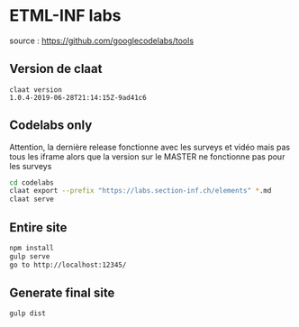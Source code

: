 # ETML-INF labs
source : https://github.com/googlecodelabs/tools

## Version de claat
```shell
claat version
1.0.4-2019-06-28T21:14:15Z-9ad41c6

```

## Codelabs only
Attention, la dernière release fonctionne avec les surveys et vidéo mais pas tous les iframe alors que la version sur le MASTER ne fonctionne pas pour les surveys
``` bash
cd codelabs
claat export --prefix "https://labs.section-inf.ch/elements" *.md
claat serve
```

## Entire site
``` bash
npm install
gulp serve
go to http://localhost:12345/
```

## Generate final site
``` bash
gulp dist
```

